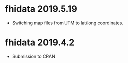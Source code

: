 # fhidata 2019.5.19

- Switching map files from UTM to lat/long coordinates.

# fhidata 2019.4.2

- Submission to CRAN
